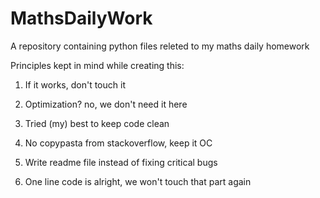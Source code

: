 # MathsDailyWork
A repository containing python files releted to my maths daily homework

Principles kept in mind while creating this:

1) If it works, don't touch it

2) Optimization? no, we don't need it here

3) Tried (my) best to keep code clean

4) No copypasta from stackoverflow, keep it OC

5) Write readme file instead of fixing critical bugs

6) One line code is alright, we won't touch that part again